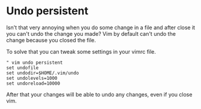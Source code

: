 # Undo persistent

Isn't that very annoying when you do some change in a file and after close it you can't undo the change you made? Vim by default can't undo the change because you closed the file.

To solve that you can tweak some settings in your vimrc file.

```vim
" vim undo persistent
set undofile
set undodir=$HOME/.vim/undo
set undolevels=1000
set undoreload=10000
```

After that your changes will be able to undo any changes, even if you close vim.
